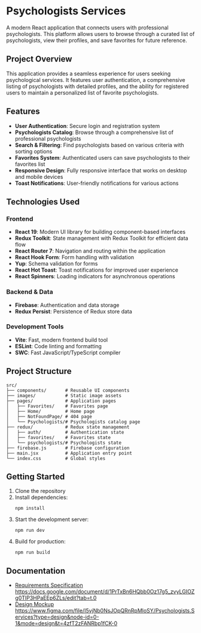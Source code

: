 # Psychologists Services

A modern React application that connects users with professional psychologists. This platform allows users to browse through a curated list of psychologists, view their profiles, and save favorites for future reference.

## Project Overview

This application provides a seamless experience for users seeking psychological services. It features user authentication, a comprehensive listing of psychologists with detailed profiles, and the ability for registered users to maintain a personalized list of favorite psychologists.

## Features

- **User Authentication**: Secure login and registration system
- **Psychologists Catalog**: Browse through a comprehensive list of professional psychologists
- **Search & Filtering**: Find psychologists based on various criteria with sorting options
- **Favorites System**: Authenticated users can save psychologists to their favorites list
- **Responsive Design**: Fully responsive interface that works on desktop and mobile devices
- **Toast Notifications**: User-friendly notifications for various actions

## Technologies Used

### Frontend
- **React 19**: Modern UI library for building component-based interfaces
- **Redux Toolkit**: State management with Redux Toolkit for efficient data flow
- **React Router 7**: Navigation and routing within the application
- **React Hook Form**: Form handling with validation
- **Yup**: Schema validation for forms
- **React Hot Toast**: Toast notifications for improved user experience
- **React Spinners**: Loading indicators for asynchronous operations

### Backend & Data
- **Firebase**: Authentication and data storage
- **Redux Persist**: Persistence of Redux store data

### Development Tools
- **Vite**: Fast, modern frontend build tool
- **ESLint**: Code linting and formatting
- **SWC**: Fast JavaScript/TypeScript compiler

## Project Structure

```
src/
├── components/       # Reusable UI components
├── images/           # Static image assets
├── pages/            # Application pages
│   ├── Favorites/    # Favorites page
│   ├── Home/         # Home page
│   ├── NotFoundPage/ # 404 page
│   └── Psychologists/# Psychologists catalog page
├── redux/            # Redux state management
│   ├── auth/         # Authentication state
│   ├── favorites/    # Favorites state
│   └── psychologists/# Psychologists state
├── firebase.js       # Firebase configuration
├── main.jsx          # Application entry point
└── index.css         # Global styles
```

## Getting Started

1. Clone the repository
2. Install dependencies:
   ```
   npm install
   ```
3. Start the development server:
   ```
   npm run dev
   ```
4. Build for production:
   ```
   npm run build
   ```

## Documentation

- [Requirements Specification](#) https://docs.google.com/document/d/1PrTxBn6HQbb0Oz17g5_zvyLGIOZg0TIP3HPaEEp6ZLs/edit?tab=t.0
- [Design Mockup](#) https://www.figma.com/file/I5vjNb0NsJOpQRnRpMloSY/Psychologists.Services?type=design&node-id=0-1&mode=design&t=4zfT2zFANRbp1fCK-0
